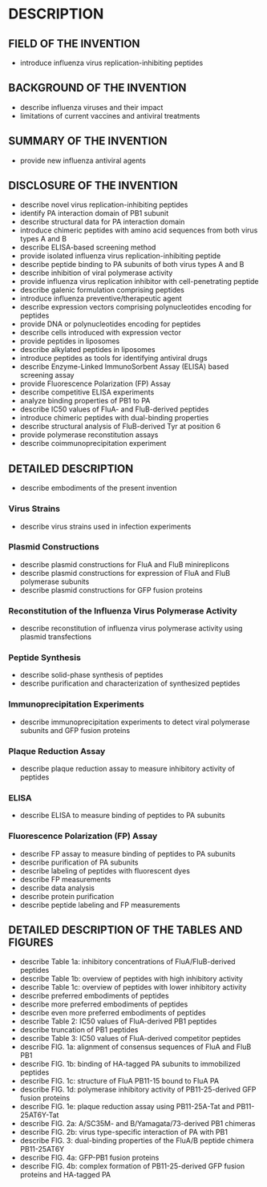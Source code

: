 # DESCRIPTION

## FIELD OF THE INVENTION

- introduce influenza virus replication-inhibiting peptides

## BACKGROUND OF THE INVENTION

- describe influenza viruses and their impact
- limitations of current vaccines and antiviral treatments

## SUMMARY OF THE INVENTION

- provide new influenza antiviral agents

## DISCLOSURE OF THE INVENTION

- describe novel virus replication-inhibiting peptides
- identify PA interaction domain of PB1 subunit
- describe structural data for PA interaction domain
- introduce chimeric peptides with amino acid sequences from both virus types A and B
- describe ELISA-based screening method
- provide isolated influenza virus replication-inhibiting peptide
- describe peptide binding to PA subunits of both virus types A and B
- describe inhibition of viral polymerase activity
- provide influenza virus replication inhibitor with cell-penetrating peptide
- describe galenic formulation comprising peptides
- introduce influenza preventive/therapeutic agent
- describe expression vectors comprising polynucleotides encoding for peptides
- provide DNA or polynucleotides encoding for peptides
- describe cells introduced with expression vector
- provide peptides in liposomes
- describe alkylated peptides in liposomes
- introduce peptides as tools for identifying antiviral drugs
- describe Enzyme-Linked ImmunoSorbent Assay (ELISA) based screening assay
- provide Fluorescence Polarization (FP) Assay
- describe competitive ELISA experiments
- analyze binding properties of PB1 to PA
- describe IC50 values of FluA- and FluB-derived peptides
- introduce chimeric peptides with dual-binding properties
- describe structural analysis of FluB-derived Tyr at position 6
- provide polymerase reconstitution assays
- describe coimmunoprecipitation experiment

## DETAILED DESCRIPTION

- describe embodiments of the present invention

### Virus Strains

- describe virus strains used in infection experiments

### Plasmid Constructions

- describe plasmid constructions for FluA and FluB minireplicons
- describe plasmid constructions for expression of FluA and FluB polymerase subunits
- describe plasmid constructions for GFP fusion proteins

### Reconstitution of the Influenza Virus Polymerase Activity

- describe reconstitution of influenza virus polymerase activity using plasmid transfections

### Peptide Synthesis

- describe solid-phase synthesis of peptides
- describe purification and characterization of synthesized peptides

### Immunoprecipitation Experiments

- describe immunoprecipitation experiments to detect viral polymerase subunits and GFP fusion proteins

### Plaque Reduction Assay

- describe plaque reduction assay to measure inhibitory activity of peptides

### ELISA

- describe ELISA to measure binding of peptides to PA subunits

### Fluorescence Polarization (FP) Assay

- describe FP assay to measure binding of peptides to PA subunits
- describe purification of PA subunits
- describe labeling of peptides with fluorescent dyes
- describe FP measurements
- describe data analysis
- describe protein purification
- describe peptide labeling and FP measurements

## DETAILED DESCRIPTION OF THE TABLES AND FIGURES

- describe Table 1a: inhibitory concentrations of FluA/FluB-derived peptides
- describe Table 1b: overview of peptides with high inhibitory activity
- describe Table 1c: overview of peptides with lower inhibitory activity
- describe preferred embodiments of peptides
- describe more preferred embodiments of peptides
- describe even more preferred embodiments of peptides
- describe Table 2: IC50 values of FluA-derived PB1 peptides
- describe truncation of PB1 peptides
- describe Table 3: IC50 values of FluA-derived competitor peptides
- describe FIG. 1a: alignment of consensus sequences of FluA and FluB PB1
- describe FIG. 1b: binding of HA-tagged PA subunits to immobilized peptides
- describe FIG. 1c: structure of FluA PB11-15 bound to FluA PA
- describe FIG. 1d: polymerase inhibitory activity of PB11-25-derived GFP fusion proteins
- describe FIG. 1e: plaque reduction assay using PB11-25A-Tat and PB11-25AT6Y-Tat
- describe FIG. 2a: A/SC35M- and B/Yamagata/73-derived PB1 chimeras
- describe FIG. 2b: virus type-specific interaction of PA with PB1
- describe FIG. 3: dual-binding properties of the FluA/B peptide chimera PB11-25AT6Y
- describe FIG. 4a: GFP-PB1 fusion proteins
- describe FIG. 4b: complex formation of PB11-25-derived GFP fusion proteins and HA-tagged PA

